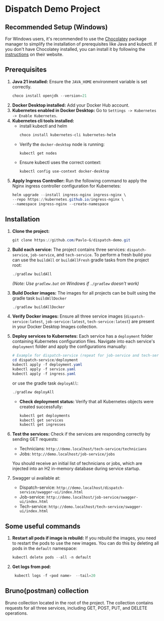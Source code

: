 # Dispatch Demo Project

## Recommended Setup (Windows)

For Windows users, it's recommended to use the [Chocolatey](https://chocolatey.org/) package manager to simplify the installation of prerequisites like Java and kubectl. If you don't have Chocolatey installed, you can install it by following the [instructions](https://chocolatey.org/install) on their website.

## Prerequisites

1.  **Java 21 installed:** Ensure the `JAVA_HOME` environment variable is set correctly.
    ```powershell
    choco install openjdk --version=21
    ```
2.  **Docker Desktop installed:** Add your Docker Hub account.
3.  **Kubernetes enabled in Docker Desktop:** Go to `Settings -> Kubernetes -> Enable Kubernetes`.
4.  **Kubernetes cli tools installed:**
    * install kubectl and helm
        ```powershell
        choco install kubernetes-cli kubernetes-helm
        ```
    *   Verify the `docker-desktop` node is running:
        ```powershell
        kubectl get nodes
        ```
    *   Ensure kubectl uses the correct context:
        ```powershell
        kubectl config use-context docker-desktop
        ```
5.  **Apply Ingress Controller:** Run the following command to apply the Nginx ingress controller configuration for Kubernetes:
    ```powershell
    helm upgrade --install ingress-nginx ingress-nginx \
    --repo https://kubernetes.github.io/ingress-nginx \
    --namespace ingress-nginx --create-namespace
    ```

## Installation

1.  **Clone the project:**
    ```powershell
    git clone https://github.com/Pavlo-G/dispatch-demo.git
    ```
2.  **Build each service:** The project contains three services: `dispatch-service`, `job-service`, and `tech-service`. To perform a fresh build you can use the `buildAll` or `buildAllFresh` gradle tasks from the project root:
    ```powershell
    ./gradlew buildAll
    ```
    *(Note: Use `gradlew.bat` on Windows if `./gradlew` doesn't work)*

3.  **Build Docker images:** The images for all projects can be built using the gradle task `buildAllDocker`
    ```powershell
    ./gradlew buildAllDocker
    ```

4.  **Verify Docker images:** Ensure all three service images (`dispatch-service:latest`, `job-service:latest`, `tech-service:latest`) are present in your Docker Desktop Images collection.

5.  **Deploy services to Kubernetes:** Each service has a `deployment` folder containing Kubernetes configuration files. Navigate into each service's `deployment` folder and apply the configurations manually:
    ```powershell
    # Example for dispatch-service (repeat for job-service and tech-service)
    cd dispatch-service/deployment
    kubectl apply -f deployment.yaml
    kubectl apply -f service.yaml
    kubectl apply -f ingress.yaml
    ```
    or use the gradle task `deployAll`:
    ```powershell
    ./gradlew deployAll
    ```

    *   **Check deployment status:** Verify that all Kubernetes objects were created successfully:
        ```powershell
        kubectl get deployments
        kubectl get services
        kubectl get ingresses
        ```

6.  **Test the services:** Check if the services are responding correctly by sending GET requests:
    *   Technicians: `http://demo.localhost/tech-service/technicians`
    *   Jobs: `http://demo.localhost/job-service/jobs`

    You should receive an initial list of technicians or jobs, which are injected into an H2 in-memory database during service startup.
7. Swagger ui available at:
    *   Dispatch-service: `http://demo.localhost/dispatch-service/swagger-ui/index.html`
    *   Job-service: `http://demo.localhost/job-service/swagger-ui/index.html`
    *   Tech-service: `http://demo.localhost/tech-service/swagger-ui/index.html`


## Some useful commands
1.    **Restart all pods if image is rebuild:** If you rebuild the images, you need to restart the pods to use the new images. You can do this by deleting all pods in the `default` namespace:
      ```powershell
      kubectl delete pods --all -n default
      ```
2.    **Get logs from pod:**        
      ```powershell
       kubectl logs -f <pod name>  --tail=20
      ```


## Bruno(postman) collection
Bruno collection located in the root of the project. The collection contains requests for all three services, including GET, POST, PUT, and DELETE operations.